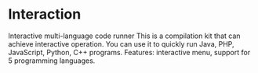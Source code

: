 # Interaction
Interactive multi-language code runner  This is a compilation kit that can achieve interactive operation.  You can use it to quickly run Java, PHP, JavaScript, Python, C++ programs.  Features: interactive menu, support for 5 programming languages.
